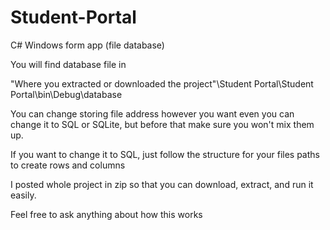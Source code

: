 # Student-Portal
C# Windows form app (file database)

You will find database file in 

"Where you extracted or downloaded the project"\Student Portal\Student Portal\bin\Debug\database

You can change storing file address however you want even you can change it to SQL or SQLite, but before that make sure you won't mix them up.

If you want to change it to SQL, just follow the structure for your files paths to create rows and columns

I posted whole project in zip so that you can download, extract, and run it easily.

Feel free to ask anything about how this works
